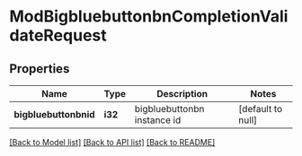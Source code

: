 # ModBigbluebuttonbnCompletionValidateRequest

## Properties

Name | Type | Description | Notes
------------ | ------------- | ------------- | -------------
**bigbluebuttonbnid** | **i32** | bigbluebuttonbn instance id | [default to null]

[[Back to Model list]](../README.md#documentation-for-models) [[Back to API list]](../README.md#documentation-for-api-endpoints) [[Back to README]](../README.md)


